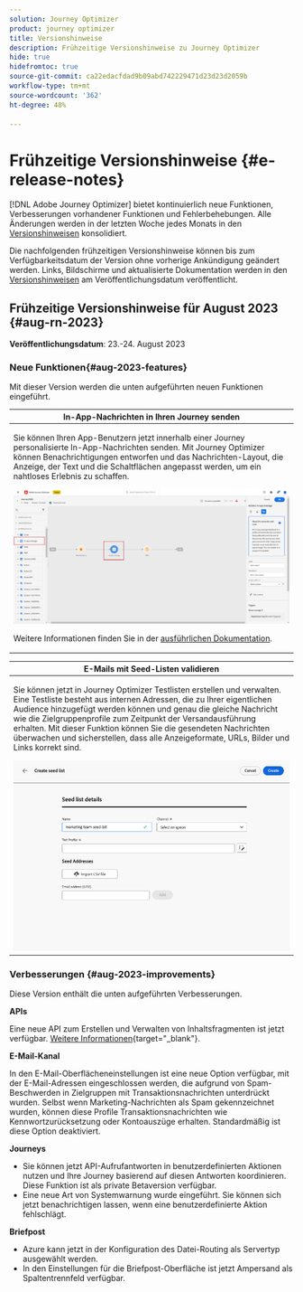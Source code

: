 ```yaml
---
solution: Journey Optimizer
product: journey optimizer
title: Versionshinweise
description: Frühzeitige Versionshinweise zu Journey Optimizer
hide: true
hidefromtoc: true
source-git-commit: ca22edacfdad9b09abd742229471d23d23d2059b
workflow-type: tm+mt
source-wordcount: '362'
ht-degree: 48%

---
```


# Frühzeitige Versionshinweise {#e-release-notes}

[!DNL Adobe Journey Optimizer] bietet kontinuierlich neue Funktionen, Verbesserungen vorhandener Funktionen und Fehlerbehebungen. Alle Änderungen werden in der letzten Woche jedes Monats in den [Versionshinweisen](release-notes.md) konsolidiert.

Die nachfolgenden frühzeitigen Versionshinweise können bis zum Verfügbarkeitsdatum der Version ohne vorherige Ankündigung geändert werden. Links, Bildschirme und aktualisierte Dokumentation werden in den [Versionshinweisen](release-notes.md) am Veröffentlichungsdatum veröffentlicht.

## Frühzeitige Versionshinweise für August 2023 {#aug-rn-2023}

**Veröffentlichungsdatum**: 23.-24. August 2023

### Neue Funktionen{#aug-2023-features}

Mit dieser Version werden die unten aufgeführten neuen Funktionen eingeführt.

<table>
<thead>
<tr>
<th><strong>In-App-Nachrichten in Ihren Journey senden</strong><br/></th>
</tr>
</thead>
<tbody>
<tr>
<td>
<p>Sie können Ihren App-Benutzern jetzt innerhalb einer Journey personalisierte In-App-Nachrichten senden. Mit Journey Optimizer können Benachrichtigungen entworfen und das Nachrichten-Layout, die Anzeige, der Text und die Schaltflächen angepasst werden, um ein nahtloses Erlebnis zu schaffen.</p>
<img src="assets/in_app_journey_1.png"/>
<p>Weitere Informationen finden Sie in der <a href="../in-app/get-started-in-app.md">ausführlichen Dokumentation</a>.</p>
</tr>
</tbody>
</table>


<table>
<thead>
<tr>
<th><strong>E-Mails mit Seed-Listen validieren</strong><br/></th>
</tr>
</thead>
<tbody>
<tr>
<td>
<p>Sie können jetzt in Journey Optimizer Testlisten erstellen und verwalten. Eine Testliste besteht aus internen Adressen, die zu Ihrer eigentlichen Audience hinzugefügt werden können und genau die gleiche Nachricht wie die Zielgruppenprofile zum Zeitpunkt der Versandausführung erhalten. Mit dieser Funktion können Sie die gesendeten Nachrichten überwachen und sicherstellen, dass alle Anzeigeformate, URLs, Bilder und Links korrekt sind.</p>
<img src="../configuration/assets/seed-list-details.png">
<!--p>For more information, refer to the <a href="../audience/get-started-audience-orchestration.md">detailed documentation</a>.</p-->
</td>
</tr>
</tbody>
</table>


<!--table>
<thead>
<tr>
<th><strong>Generate text and images with the Content assistant</strong><br/></th>
</tr>
</thead>
<tbody>
<tr>
<td>
<p>Once you have created and personalized your message, take your content to the next level with the Content assistant. You can now use the Content assistant to optimize your message's impact by experimenting with different main titles, and images. Each variant is managed as a unique Treatment, to measure and compare which title effectively generates more clicks.</p>
<p>This capability is currently available as a private beta.</p>
<img src="assets/gen-ai-image-2.png"/>
<p>For more information, refer to the <a href="../start/search-filter-categorize.md#tags">detailed documentation</a>.</p>
</td>
</tr>
</tbody>
</table-->



### Verbesserungen {#aug-2023-improvements}

Diese Version enthält die unten aufgeführten Verbesserungen.

**APIs**

Eine neue API zum Erstellen und Verwalten von Inhaltsfragmenten ist jetzt verfügbar. [Weitere Informationen](https://developer.adobe.com/journey-optimizer-apis/references/content-templates/#tag/Content-fragment-API){target="_blank"}.

**E-Mail-Kanal**

In den E-Mail-Oberflächeneinstellungen ist eine neue Option verfügbar, mit der E-Mail-Adressen eingeschlossen werden, die aufgrund von Spam-Beschwerden in Zielgruppen mit Transaktionsnachrichten unterdrückt wurden. Selbst wenn Marketing-Nachrichten als Spam gekennzeichnet wurden, können diese Profile Transaktionsnachrichten wie Kennwortzurücksetzung oder Kontoauszüge erhalten. Standardmäßig ist diese Option deaktiviert.

**Journeys**

* Sie können jetzt API-Aufrufantworten in benutzerdefinierten Aktionen nutzen und Ihre Journey basierend auf diesen Antworten koordinieren. Diese Funktion ist als private Betaversion verfügbar.
* Eine neue Art von Systemwarnung wurde eingeführt. Sie können sich jetzt benachrichtigen lassen, wenn eine benutzerdefinierte Aktion fehlschlägt.
  <!--* When duplicating a journey, you can now define the name of the journey copy.-->


**Briefpost**

* Azure kann jetzt in der Konfiguration des Datei-Routing als Servertyp ausgewählt werden.
* In den Einstellungen für die Briefpost-Oberfläche ist jetzt Ampersand als Spaltentrennfeld verfügbar.